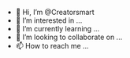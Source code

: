 - 👋 Hi, I’m @Creatorsmart
- 👀 I’m interested in ...
- 🌱 I’m currently learning ...
- 💞️ I’m looking to collaborate on ...
- 📫 How to reach me ...

<!---
Creatorsmart/Creatorsmart is a ✨ special ✨ repository because its `README.md` (this file) appears on your GitHub profile.
You can click the Preview link to take a look at your changes.
--->
